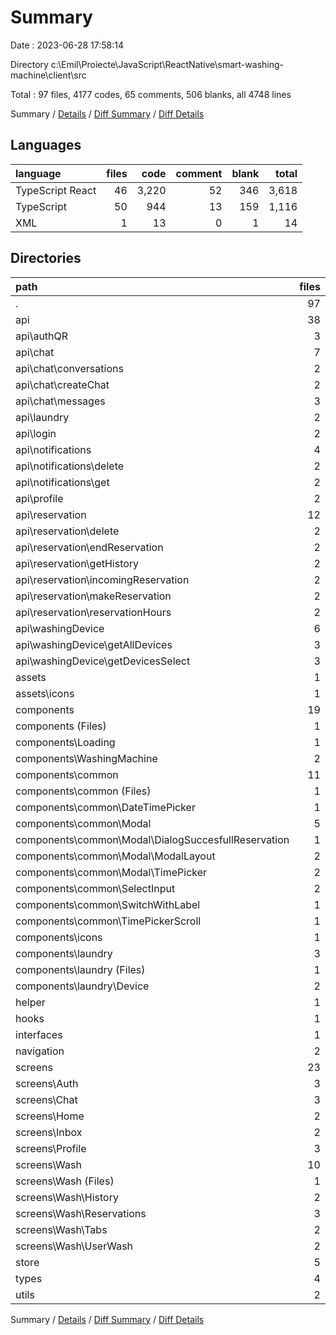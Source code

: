 # Summary

Date : 2023-06-28 17:58:14

Directory c:\\Emil\\Proiecte\\JavaScript\\ReactNative\\smart-washing-machine\\client\\src

Total : 97 files,  4177 codes, 65 comments, 506 blanks, all 4748 lines

Summary / [Details](details.md) / [Diff Summary](diff.md) / [Diff Details](diff-details.md)

## Languages
| language | files | code | comment | blank | total |
| :--- | ---: | ---: | ---: | ---: | ---: |
| TypeScript React | 46 | 3,220 | 52 | 346 | 3,618 |
| TypeScript | 50 | 944 | 13 | 159 | 1,116 |
| XML | 1 | 13 | 0 | 1 | 14 |

## Directories
| path | files | code | comment | blank | total |
| :--- | ---: | ---: | ---: | ---: | ---: |
| . | 97 | 4,177 | 65 | 506 | 4,748 |
| api | 38 | 762 | 4 | 111 | 877 |
| api\\authQR | 3 | 50 | 0 | 6 | 56 |
| api\\chat | 7 | 147 | 2 | 24 | 173 |
| api\\chat\\conversations | 2 | 47 | 1 | 10 | 58 |
| api\\chat\\createChat | 2 | 49 | 0 | 7 | 56 |
| api\\chat\\messages | 3 | 51 | 1 | 7 | 59 |
| api\\laundry | 2 | 42 | 0 | 9 | 51 |
| api\\login | 2 | 35 | 0 | 7 | 42 |
| api\\notifications | 4 | 87 | 0 | 10 | 97 |
| api\\notifications\\delete | 2 | 50 | 0 | 5 | 55 |
| api\\notifications\\get | 2 | 37 | 0 | 5 | 42 |
| api\\profile | 2 | 41 | 0 | 5 | 46 |
| api\\reservation | 12 | 260 | 1 | 35 | 296 |
| api\\reservation\\delete | 2 | 50 | 0 | 4 | 54 |
| api\\reservation\\endReservation | 2 | 53 | 0 | 6 | 59 |
| api\\reservation\\getHistory | 2 | 36 | 0 | 7 | 43 |
| api\\reservation\\incomingReservation | 2 | 34 | 1 | 4 | 39 |
| api\\reservation\\makeReservation | 2 | 36 | 0 | 7 | 43 |
| api\\reservation\\reservationHours | 2 | 51 | 0 | 7 | 58 |
| api\\washingDevice | 6 | 100 | 1 | 15 | 116 |
| api\\washingDevice\\getAllDevices | 3 | 45 | 1 | 7 | 53 |
| api\\washingDevice\\getDevicesSelect | 3 | 55 | 0 | 8 | 63 |
| assets | 1 | 13 | 0 | 1 | 14 |
| assets\\icons | 1 | 13 | 0 | 1 | 14 |
| components | 19 | 1,259 | 13 | 131 | 1,403 |
| components (Files) | 1 | 41 | 0 | 5 | 46 |
| components\\Loading | 1 | 25 | 0 | 3 | 28 |
| components\\WashingMachine | 2 | 46 | 0 | 7 | 53 |
| components\\common | 11 | 909 | 9 | 90 | 1,008 |
| components\\common (Files) | 1 | 64 | 0 | 7 | 71 |
| components\\common\\DateTimePicker | 1 | 39 | 1 | 10 | 50 |
| components\\common\\Modal | 5 | 348 | 8 | 36 | 392 |
| components\\common\\Modal\\DialogSuccesfullReservation | 1 | 78 | 3 | 12 | 93 |
| components\\common\\Modal\\ModalLayout | 2 | 53 | 0 | 4 | 57 |
| components\\common\\Modal\\TimePicker | 2 | 217 | 5 | 20 | 242 |
| components\\common\\SelectInput | 2 | 159 | 0 | 13 | 172 |
| components\\common\\SwitchWithLabel | 1 | 39 | 0 | 6 | 45 |
| components\\common\\TimePickerScroll | 1 | 260 | 0 | 18 | 278 |
| components\\icons | 1 | 30 | 0 | 2 | 32 |
| components\\laundry | 3 | 208 | 4 | 24 | 236 |
| components\\laundry (Files) | 1 | 54 | 0 | 7 | 61 |
| components\\laundry\\Device | 2 | 154 | 4 | 17 | 175 |
| helper | 1 | 8 | 0 | 4 | 12 |
| hooks | 1 | 32 | 0 | 5 | 37 |
| interfaces | 1 | 33 | 0 | 7 | 40 |
| navigation | 2 | 195 | 0 | 17 | 212 |
| screens | 23 | 1,660 | 39 | 204 | 1,903 |
| screens\\Auth | 3 | 186 | 2 | 20 | 208 |
| screens\\Chat | 3 | 233 | 1 | 30 | 264 |
| screens\\Home | 2 | 142 | 0 | 21 | 163 |
| screens\\Inbox | 2 | 75 | 3 | 11 | 89 |
| screens\\Profile | 3 | 112 | 0 | 17 | 129 |
| screens\\Wash | 10 | 912 | 33 | 105 | 1,050 |
| screens\\Wash (Files) | 1 | 4 | 17 | 6 | 27 |
| screens\\Wash\\History | 2 | 103 | 0 | 7 | 110 |
| screens\\Wash\\Reservations | 3 | 394 | 0 | 41 | 435 |
| screens\\Wash\\Tabs | 2 | 185 | 10 | 22 | 217 |
| screens\\Wash\\UserWash | 2 | 226 | 6 | 29 | 261 |
| store | 5 | 167 | 0 | 19 | 186 |
| types | 4 | 20 | 0 | 2 | 22 |
| utils | 2 | 28 | 9 | 5 | 42 |

Summary / [Details](details.md) / [Diff Summary](diff.md) / [Diff Details](diff-details.md)